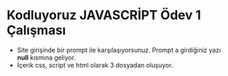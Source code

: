 # Kodluyoruz JAVASCRİPT Ödev 1 Çalışması

- Site girişinde bir prompt ile karşılaşıyorsunuz. Prompt a girdiğiniz yazı **null** kısmına geliyor.
- İçerik css, script ve html olarak 3 dosyadan oluşuyor.
